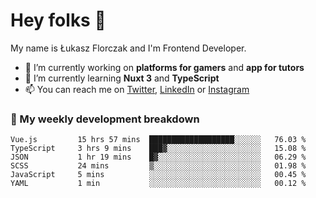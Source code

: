 # Hey folks 👋

My name is Łukasz Florczak and I'm Frontend Developer. 

- 🔭 I’m currently working on **platforms for gamers** and **app for tutors**
- 🌱 I’m currently learning **Nuxt 3** and **TypeScript**
- 📫 You can reach me on [Twitter](https://twitter.com/lukaszflorczak), [LinkedIn](https://pl.linkedin.com/in/lukasz-florczak) or [Instagram](https://instagram.com/lukaszflorczak)


### 🧮 My weekly development breakdown

<!--START_SECTION:waka-->

```text
Vue.js         15 hrs 57 mins  ███████████████████░░░░░░   76.03 %
TypeScript     3 hrs 9 mins    ███▓░░░░░░░░░░░░░░░░░░░░░   15.08 %
JSON           1 hr 19 mins    █▓░░░░░░░░░░░░░░░░░░░░░░░   06.29 %
SCSS           24 mins         ▒░░░░░░░░░░░░░░░░░░░░░░░░   01.98 %
JavaScript     5 mins          ░░░░░░░░░░░░░░░░░░░░░░░░░   00.45 %
YAML           1 min           ░░░░░░░░░░░░░░░░░░░░░░░░░   00.12 %
```

<!--END_SECTION:waka-->

<!--
**lukaszflorczak/lukaszflorczak** is a ✨ _special_ ✨ repository because its `README.md` (this file) appears on your GitHub profile.

Here are some ideas to get you started:

- 🔭 I’m currently working on ...
- 🌱 I’m currently learning ...
- 👯 I’m looking to collaborate on ...
- 🤔 I’m looking for help with ...
- 💬 Ask me about ...
- 📫 How to reach me: ...
- 😄 Pronouns: ...
- ⚡ Fun fact: ...
-->
